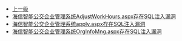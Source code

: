 * [上一级](docs/wy876_poc/)
* [海信智能公交企业管理系统AdjustWorkHours.aspx存在SQL注入漏洞](docs/wy876_poc/%E6%B5%B7%E4%BF%A1/%E6%B5%B7%E4%BF%A1%E6%99%BA%E8%83%BD%E5%85%AC%E4%BA%A4%E4%BC%81%E4%B8%9A%E7%AE%A1%E7%90%86%E7%B3%BB%E7%BB%9FAdjustWorkHours.aspx%E5%AD%98%E5%9C%A8SQL%E6%B3%A8%E5%85%A5%E6%BC%8F%E6%B4%9E.md)
* [海信智能公交企业管理系统apply.aspx存在SQL注入漏洞](docs/wy876_poc/%E6%B5%B7%E4%BF%A1/%E6%B5%B7%E4%BF%A1%E6%99%BA%E8%83%BD%E5%85%AC%E4%BA%A4%E4%BC%81%E4%B8%9A%E7%AE%A1%E7%90%86%E7%B3%BB%E7%BB%9Fapply.aspx%E5%AD%98%E5%9C%A8SQL%E6%B3%A8%E5%85%A5%E6%BC%8F%E6%B4%9E.md)
* [海信智能公交企业管理系统OrgInfoMng.aspx存在SQL注入漏洞](docs/wy876_poc/%E6%B5%B7%E4%BF%A1/%E6%B5%B7%E4%BF%A1%E6%99%BA%E8%83%BD%E5%85%AC%E4%BA%A4%E4%BC%81%E4%B8%9A%E7%AE%A1%E7%90%86%E7%B3%BB%E7%BB%9FOrgInfoMng.aspx%E5%AD%98%E5%9C%A8SQL%E6%B3%A8%E5%85%A5%E6%BC%8F%E6%B4%9E.md)
